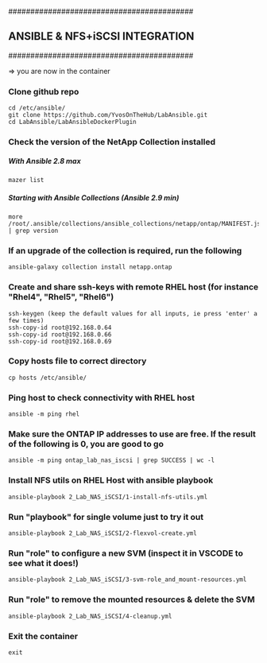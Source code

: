 ##########################################
## ANSIBLE & NFS+iSCSI INTEGRATION
##########################################

=>  you are now in the container

### Clone github repo
    cd /etc/ansible/ 
    git clone https://github.com/YvosOnTheHub/LabAnsible.git 
    cd LabAnsible/LabAnsibleDockerPlugin


### Check the version of the NetApp Collection installed
##### With Ansible 2.8 max
    mazer list
##### Starting with Ansible Collections (Ansible 2.9 min)
    more /root/.ansible/collections/ansible_collections/netapp/ontap/MANIFEST.json | grep version

### If an upgrade of the collection is required, run the following
    ansible-galaxy collection install netapp.ontap



### Create and share ssh-keys with remote RHEL host (for instance "Rhel4", "Rhel5", "Rhel6")
    ssh-keygen (keep the default values for all inputs, ie press 'enter' a few times)
    ssh-copy-id root@192.168.0.64
    ssh-copy-id root@192.168.0.66
    ssh-copy-id root@192.168.0.69

### Copy hosts file to correct directory
    cp hosts /etc/ansible/

### Ping host to check connectivity with RHEL host 
    ansible -m ping rhel

### Make sure the ONTAP IP addresses to use are free. If the result of the following is 0, you are good to go
    ansible -m ping ontap_lab_nas_iscsi | grep SUCCESS | wc -l

### Install NFS utils on RHEL Host with ansible playbook 
    ansible-playbook 2_Lab_NAS_iSCSI/1-install-nfs-utils.yml

### Run "playbook" for single volume just to try it out
    ansible-playbook 2_Lab_NAS_iSCSI/2-flexvol-create.yml

### Run "role" to configure a new SVM (inspect it in VSCODE to see what it does!)
    ansible-playbook 2_Lab_NAS_iSCSI/3-svm-role_and_mount-resources.yml 

### Run "role" to remove the mounted resources & delete the SVM
    ansible-playbook 2_Lab_NAS_iSCSI/4-cleanup.yml 

### Exit the container
    exit

